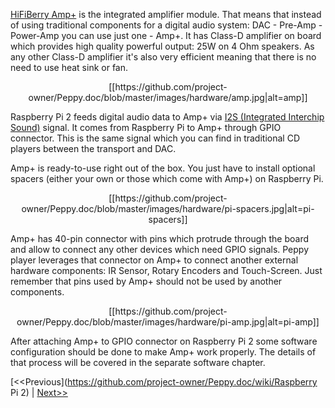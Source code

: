 [HiFiBerry Amp+](https://www.hifiberry.com/ampplus/) is the integrated amplifier module. That means that instead of using traditional components for a digital audio system: DAC - Pre-Amp - Power-Amp you can use just one - Amp+. It has Class-D amplifier on board which provides high quality powerful output: 25W on 4 Ohm speakers. As any other Class-D amplifier it's also very efficient meaning that there is no need to use heat sink or fan.

<p align="center">
[[https://github.com/project-owner/Peppy.doc/blob/master/images/hardware/amp.jpg|alt=amp]]
</p>

Raspberry Pi 2 feeds digital audio data to Amp+ via [I2S (Integrated Interchip Sound)](https://en.wikipedia.org/wiki/I%C2%B2S) signal. It comes from Raspberry Pi to Amp+ through GPIO connector. This is the same signal which you can find in traditional CD players between the transport and DAC.

Amp+ is ready-to-use right out of the box. You just have to install optional spacers (either your own or those which come with Amp+) on Raspberry Pi.

<p align="center">
[[https://github.com/project-owner/Peppy.doc/blob/master/images/hardware/pi-spacers.jpg|alt=pi-spacers]]
</p>

Amp+ has 40-pin connector with pins which protrude through the board and allow to connect any other devices which need GPIO signals. Peppy player leverages that connector on Amp+ to connect another external hardware components: IR Sensor, Rotary Encoders and Touch-Screen. Just remember that pins used by Amp+ should not be used by another components.

<p align="center">
[[https://github.com/project-owner/Peppy.doc/blob/master/images/hardware/pi-amp.jpg|alt=pi-amp]]
</p>

After attaching Amp+ to GPIO connector on Raspberry Pi 2 some software configuration should be done to make Amp+ work properly. The details of that process will be covered in the separate software chapter.

[<<Previous](https://github.com/project-owner/Peppy.doc/wiki/Raspberry Pi 2) | [Next>>](https://github.com/project-owner/Peppy.doc/wiki/Touchscreen)